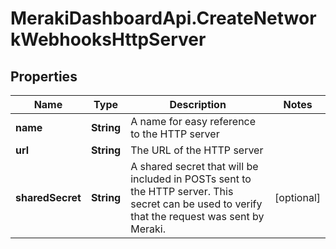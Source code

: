 # MerakiDashboardApi.CreateNetworkWebhooksHttpServer

## Properties
Name | Type | Description | Notes
------------ | ------------- | ------------- | -------------
**name** | **String** | A name for easy reference to the HTTP server | 
**url** | **String** | The URL of the HTTP server | 
**sharedSecret** | **String** | A shared secret that will be included in POSTs sent to the HTTP server. This secret can be used to verify that the request was sent by Meraki. | [optional] 


